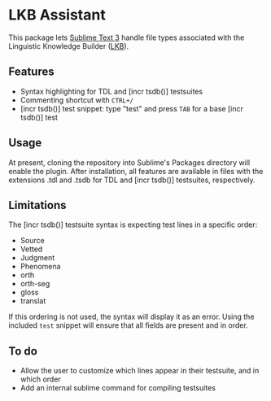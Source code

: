 # LKB Assistant
This package lets [Sublime Text 3](https://www.sublimetext.com/) handle file types associated with the Linguistic Knowledge Builder ([LKB](http://moin.delph-in.net/LkbTop)).

## Features
* Syntax highlighting for TDL and [incr tsdb()] testsuites
* Commenting shortcut with `CTRL+/`
* [incr tsdb()] test snippet: type "test" and press `TAB` for a base [incr tsdb()] test

## Usage
At present, cloning the repository into Sublime's Packages directory will enable the plugin. After installation, all features are available in files with the extensions .tdl and .tsdb for TDL and [incr tsdb()] testsuites, respectively.

## Limitations
The [incr tsdb()] testsuite syntax is expecting test lines in a specific order:
* Source
* Vetted
* Judgment
* Phenomena
* orth
* orth-seg
* gloss
* translat

If this ordering is not used, the syntax will display it as an error. Using the included `test` snippet will ensure that all fields are present and in order.

## To do
* Allow the user to customize which lines appear in their testsuite, and in which order
* Add an internal sublime command for compiling testsuites
